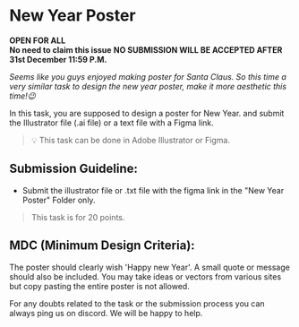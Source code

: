 # New Year Poster

**OPEN FOR ALL**\
**No need to claim this issue** **NO SUBMISSION WILL BE ACCEPTED AFTER 31st December 11:59 P.M.**

*Seems like you guys enjoyed making poster for Santa Claus. So this time a very similar task to design the new year poster, make it more aesthetic this time!😉*

In this task, you are supposed to design a poster for New Year. and submit the Illustrator file (.ai file) or a text file with a Figma link.

> 💡 This task can be done in Adobe Illustrator or Figma.


## Submission Guideline:

- Submit the illustrator file or .txt file with the figma link in the "New Year Poster" Folder only.

> This task is for 20 points.


## MDC (Minimum Design Criteria):

The poster should clearly wish 'Happy new Year'. A small quote or message should also be included. You may take ideas or vectors from various sites but copy pasting the entire poster is not allowed.

For any doubts related to the task or the submission process you can always ping us on discord. We will be happy to help.

